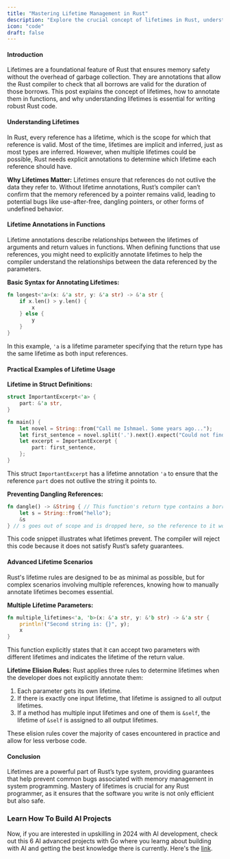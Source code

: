 ```yaml
---
title: "Mastering Lifetime Management in Rust"
description: "Explore the crucial concept of lifetimes in Rust, understanding how to define and use lifetime annotations to manage memory safely and efficiently. This comprehensive guide discusses the intricacies of lifetimes in Rust, providing technical insights, practical coding examples, and best practices for effective lifetime management in your Rust applications."
icon: "code"
draft: false
---
```

#### Introduction

Lifetimes are a foundational feature of Rust that ensures memory safety without the overhead of garbage collection. They are annotations that allow the Rust compiler to check that all borrows are valid for the duration of those borrows. This post explains the concept of lifetimes, how to annotate them in functions, and why understanding lifetimes is essential for writing robust Rust code.

#### Understanding Lifetimes

In Rust, every reference has a lifetime, which is the scope for which that reference is valid. Most of the time, lifetimes are implicit and inferred, just as most types are inferred. However, when multiple lifetimes could be possible, Rust needs explicit annotations to determine which lifetime each reference should have.

**Why Lifetimes Matter:**
Lifetimes ensure that references do not outlive the data they refer to. Without lifetime annotations, Rust’s compiler can’t confirm that the memory referenced by a pointer remains valid, leading to potential bugs like use-after-free, dangling pointers, or other forms of undefined behavior.

#### Lifetime Annotations in Functions

Lifetime annotations describe relationships between the lifetimes of arguments and return values in functions. When defining functions that use references, you might need to explicitly annotate lifetimes to help the compiler understand the relationships between the data referenced by the parameters.

**Basic Syntax for Annotating Lifetimes:**
```rust
fn longest<'a>(x: &'a str, y: &'a str) -> &'a str {
    if x.len() > y.len() {
        x
    } else {
        y
    }
}
```
In this example, `'a` is a lifetime parameter specifying that the return type has the same lifetime as both input references.

#### Practical Examples of Lifetime Usage

**Lifetime in Struct Definitions:**
```rust
struct ImportantExcerpt<'a> {
    part: &'a str,
}

fn main() {
    let novel = String::from("Call me Ishmael. Some years ago...");
    let first_sentence = novel.split('.').next().expect("Could not find a '.'");
    let excerpt = ImportantExcerpt {
        part: first_sentence,
    };
}
```
This struct `ImportantExcerpt` has a lifetime annotation `'a` to ensure that the reference `part` does not outlive the string it points to.

**Preventing Dangling References:**
```rust
fn dangle() -> &String { // This function's return type contains a borrowed value, but there is no value for it to be borrowed from.
    let s = String::from("hello");
    &s
} // s goes out of scope and is dropped here, so the reference to it would be invalid.
```
This code snippet illustrates what lifetimes prevent. The compiler will reject this code because it does not satisfy Rust’s safety guarantees.

#### Advanced Lifetime Scenarios

Rust's lifetime rules are designed to be as minimal as possible, but for complex scenarios involving multiple references, knowing how to manually annotate lifetimes becomes essential.

**Multiple Lifetime Parameters:**
```rust
fn multiple_lifetimes<'a, 'b>(x: &'a str, y: &'b str) -> &'a str {
    println!("Second string is: {}", y);
    x
}
```
This function explicitly states that it can accept two parameters with different lifetimes and indicates the lifetime of the return value.

**Lifetime Elision Rules:**
Rust applies three rules to determine lifetimes when the developer does not explicitly annotate them:
1. Each parameter gets its own lifetime.
2. If there is exactly one input lifetime, that lifetime is assigned to all output lifetimes.
3. If a method has multiple input lifetimes and one of them is `&self`, the lifetime of `&self` is assigned to all output lifetimes.

These elision rules cover the majority of cases encountered in practice and allow for less verbose code.

#### Conclusion

Lifetimes are a powerful part of Rust’s type system, providing guarantees that help prevent common bugs associated with memory management in system programming. Mastery of lifetimes is crucial for any Rust programmer, as it ensures that the software you write is not only efficient but also safe.

### Learn How To Build AI Projects

Now, if you are interested in upskilling in 2024 with AI development, check out this 6 AI advanced projects with Go where you learng about building with AI and getting the best knowledge there is currently. Here's the [link](https://akhilsharmatech.gumroad.com/l/zgxqq).